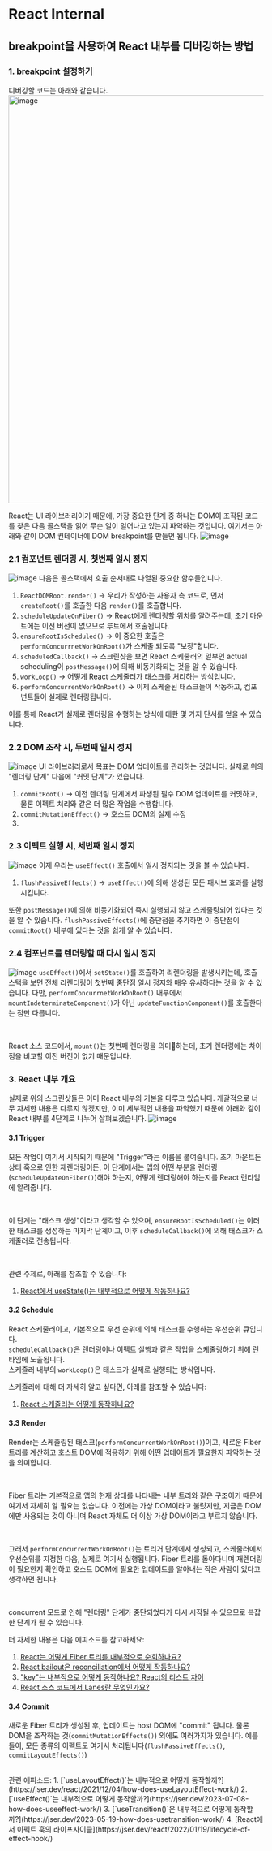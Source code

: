 # React Internal
## breakpoint을 사용하여 React 내부를 디버깅하는 방법
### 1. breakpoint 설정하기
디버깅할 코드는 아래와 같습니다.
<img width="804" alt="image" src="https://github.com/minkyung00/react-internals-depp-dive/assets/80238096/22277259-fa65-48cf-bf8a-a7515184d3d0">

React는 UI 라이브러리이기 때문에, 가장 중요한 단계 중 하나는 DOM이 조작된 코드를 찾은 다음 콜스택을 읽어 무슨 일이 일어나고 있는지 파악하는 것입니다. 
여기서는 아래와 같이 DOM 컨테이너에 DOM breakpoint를 만들면 됩니다.
![image](https://github.com/minkyung00/react-internals-depp-dive/assets/80238096/f9c09917-6e6f-4f86-8db1-5459c62ef126)

### 2.1 컴포넌트 렌더링 시, 첫번째 일시 정지
![image](https://github.com/minkyung00/react-internals-depp-dive/assets/80238096/9a5de8c2-a3da-42c9-b42f-ba470c015876)
다음은 콜스택에서 호출 순서대로 나열된 중요한 함수들입니다.
1. `ReactDOMRoot.render()` -> 우리가 작성하는 사용자 측 코드로, 먼저 `createRoot()`를 호출한 다음 `render()`를 호출합니다.
2. `scheduleUpdateOnFiber()` -> React에게 렌더링할 위치를 알려주는데, 초기 마운트에는 이전 버전이 없으므로 루트에서 호출됩니다.
3. `ensureRootIsScheduled()` -> 이 중요한 호출은 `performConcurrnetWorkOnRoot()`가 스케줄 되도록 "보장"합니다.
4. `scheduledCallback()` -> 스크린샷을 보면 React 스케줄러의 일부인 actual scheduling이 `postMessage()`에 의해 비동기화되는 것을 알 수 있습니다.
5. `workLoop()` -> 어떻게 React 스케줄러가 태스크를 처리하는 방식입니다.
6. `performConcurrentWorkOnRoot()` -> 이제 스케줄된 태스크들이 작동하고, 컴포넌트들이 실제로 렌더링됩니다.

이를 통해 React가 실제로 렌더링을 수행하는 방식에 대한 몇 가지 단서를 얻을 수 있습니다.

### 2.2 DOM 조작 시, 두번째 일시 정지
![image](https://github.com/minkyung00/react-internals-depp-dive/assets/80238096/1df86c45-f4d6-4ec9-a3b9-3bfb1faf12d3)
UI 라이브러리로서 목표는 DOM 업데이트를 관리하는 것입니다. 실제로 위의 "렌더링 단계" 다음에 "커밋 단계"가 있습니다.
1. `commitRoot()` -> 이전 렌더링 단계에서 파생된 필수 DOM 업데이트를 커밋하고, 물론 이펙트 처리와 같은 더 많은 작업을 수행합니다.
2. `commitMutationEffect()` -> 호스트 DOM의 실제 수정
3. 

### 2.3 이펙트 실행 시, 세번째 일시 정지
![image](https://github.com/minkyung00/react-internals-depp-dive/assets/80238096/1fc2d5a6-6f00-44d4-98b2-ca437af4f4ac)
이제 우리는 `useEffect()` 호출에서 일시 정지되는 것을 볼 수 있습니다.
1. `flushPassiveEffects()` -> `useEffect()`에 의해 생성된 모든 패시브 효과를 실행시킵니다.

또한 `postMessage()`에 의해 비동기화되어 즉시 실행되지 않고 스케줄링되어 있다는 것을 알 수 있습니다. `flushPassiveEffects()`에 중단점을 추가하면 이 중단점이 `commitRoot()` 내부에 있다는 것을 쉽게 알 수 있습니다.

### 2.4 컴포넌트를 렌더링할 때 다시 일시 정지
![image](https://github.com/minkyung00/react-internals-depp-dive/assets/80238096/b53b4c2d-45ff-4e2e-83b6-39a03122dc03)
`useEffect()`에서 `setState()`를 호출하여 리렌더링을 발생시키는데, 호출 스택을 보면 전체 리렌더링이 첫번째 중단점 일시 정지와 매우 유사하다는 것을 알 수 있습니다. 다만, `performConcurrnetWorkOnRoot()` 내부에서 `mountIndeterminateComponent()`가 아닌 `updateFunctionComponent()`를 호출한다는 점만 다릅니다.

<br />

React 소스 코드에서, `mount()`는 첫번째 렌더링을 의미하는데, 초기 렌더링에는 차이점을 비교할 이전 버전이 없기 때문입니다.

### 3. React 내부 개요
실제로 위의 스크린샷들은 이미 React 내부의 기본을 다루고 있습니다. 개괄적으로 너무 자세한 내용은 다루지 않겠지만, 이미 세부적인 내용을 파악했기 때문에 아래와 같이 React 내부를 4단계로 나누어 살펴보겠습니다.
![image](https://github.com/minkyung00/react-internals-depp-dive/assets/80238096/3298616f-0608-4ef6-88f5-67de5c68e7fa)

#### 3.1 Trigger
모든 작업이 여기서 시작되기 때문에 "Trigger"라는 이름을 붙여습니다. 초기 마운트든 상태 훅으로 인한 재렌더링이든, 이 단계에서는 앱의 어떤 부분을 렌더링(`scheduleUpdateOnFiber()`)해야 하는지, 어떻게 렌더링해야 하는지를 React 런타임에 알려줍니다.

<br />

이 단계는 "태스크 생성"이라고 생각할 수 있으며, `ensureRootIsScheduled()`는 이러한 태스크를 생성하는 마지막 단계이고, 이후 `scheduleCallback()`에 의해 태스크가 스케줄러로 전송됩니다.

<br />

관련 주제로, 아래를 참조할 수 있습니다:
1. [React에서 useState()는 내부적으로 어떻게 작동하나요?](https://jser.dev/2023-06-19-how-does-usestate-work/)

#### 3.2 Schedule

React 스케줄러이고, 기본적으로 우선 순위에 의해 태스크를 수행하는 우선순위 큐입니다. <br />
`scheduleCallback()`은 렌더링이나 이펙트 실행과 같은 작업을 스케줄링하기 위해 런타임에 노출됩니다. <br />
스케줄러 내부의 `workLoop()`은 태스크가 실제로 실행되는 방식입니다. <br />

스케줄러에 대해 더 자세히 알고 싶다면, 아래를 참조할 수 있습니다:
1. [React 스케줄러는 어떻게 동작하나요?](https://jser.dev/react/2022/03/16/how-react-scheduler-works/)

#### 3.3 Render

Render는 스케줄링된 태스크(`performConcurrentWorkOnRoot()`)이고, 새로운 Fiber 트리를 계산하고 호스트 DOM에 적용하기 위해 어떤 업데이트가 필요한지 파악하는 것을 의미합니다. 

<br />

Fiber 트리는 기본적으로 앱의 현재 상태를 나타내는 내부 트리와 같은 구조이기 때문에 여기서 자세히 알 필요는 없습니다. 이전에는 가상 DOM이라고 불렀지만, 지금은 DOM에만 사용되는 것이 아니며 React 자체도 더 이상 가상 DOM이라고 부르지 않습니다.

<br />

그래서 `performConcurrentWorkOnRoot()`는 트리거 단계에서 생성되고, 스케줄러에서 우선순위를 지정한 다음, 실제로 여기서 실행됩니다. Fiber 트리를 돌아다니며 재렌더링이 필요한지 확인하고 호스트 DOM에 필요한 업데이트를 알아내는 작은 사람이 있다고 생각하면 됩니다.

<br />

concurrent 모드로 인해 "렌더링" 단계가 중단되었다가 다시 시작될 수 있으므로 복잡한 단계가 될 수 있습니다.

더 자세한 내용은 다음 에피소드를 참고하세요:
1. [React는 어떻게 Fiber 트리를 내부적으로 순회하나요?](https://jser.dev/react/2022/01/16/fiber-traversal-in-react/)
2. [React bailout은 reconciliation에서 어떻게 작동하나요?](https://jser.dev/react/2022/01/07/how-does-bailout-work/)
3. ["key"는 내부적으로 어떻게 동작하나요? React의 리스트 차이](https://jser.dev/react/2022/02/08/the-diffing-algorithm-for-array-in-react/)
4. [React 소스 코드에서 Lanes란 무엇인가요?](https://jser.dev/react/2022/03/26/lanes-in-react/)

#### 3.4 Commit
새로운 Fiber 트리가 생성된 후, 업데이트는 host DOM에 "commit" 됩니다. 물론 DOM을 조작하는 것(`commitMutationEffects()`) 외에도 여러가지가 있습니다. 예를 들어, 모든 종류의 이펙트도 여기서 처리됩니다(`flushPassiveEffects()`, `commitLayoutEffects()`)

<br />
관련 에피소드:
1. [`useLayoutEffect()`는 내부적으로 어떻게 동작할까?](https://jser.dev/react/2021/12/04/how-does-useLayoutEffect-work/)
2. [`useEffect()`는 내부적으로 어떻게 동작할까?](https://jser.dev/2023-07-08-how-does-useeffect-work/)
3. [`useTransition()`은 내부적으로 어떻게 동작할까?](https://jser.dev/2023-05-19-how-does-usetransition-work/)
4. [React에서 이펙트 훅의 라이프사이클](https://jser.dev/react/2022/01/19/lifecycle-of-effect-hook/)
